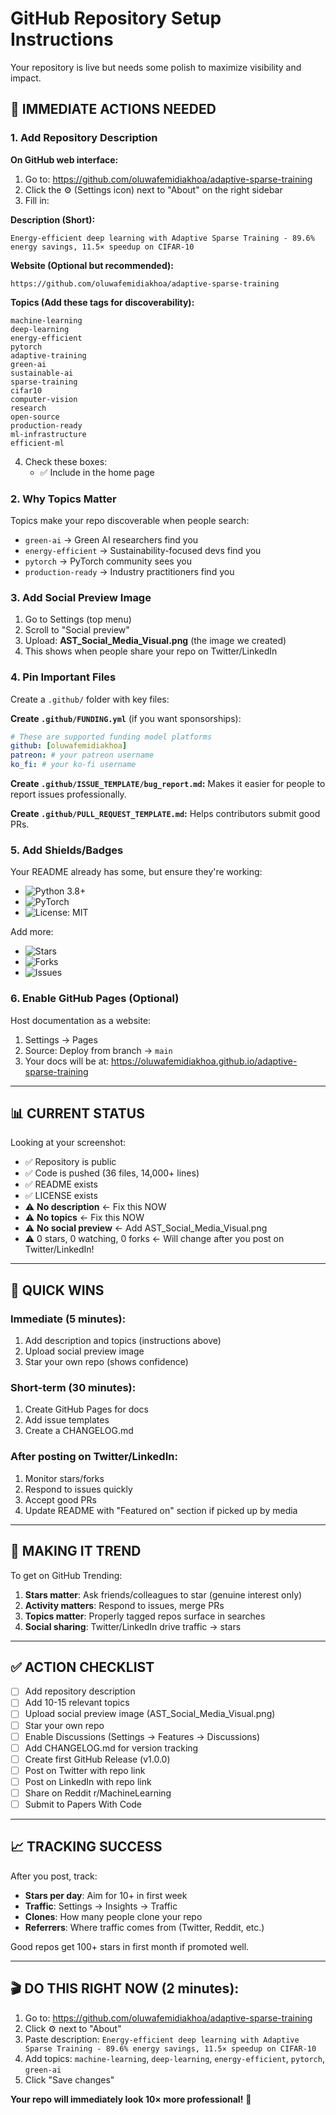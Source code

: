 # GitHub Repository Setup Instructions

Your repository is live but needs some polish to maximize visibility and impact.

## 🚨 IMMEDIATE ACTIONS NEEDED

### 1. Add Repository Description
**On GitHub web interface:**
1. Go to: https://github.com/oluwafemidiakhoa/adaptive-sparse-training
2. Click the ⚙️ (Settings icon) next to "About" on the right sidebar
3. Fill in:

**Description (Short):**
```
Energy-efficient deep learning with Adaptive Sparse Training - 89.6% energy savings, 11.5× speedup on CIFAR-10
```

**Website (Optional but recommended):**
```
https://github.com/oluwafemidiakhoa/adaptive-sparse-training
```

**Topics (Add these tags for discoverability):**
```
machine-learning
deep-learning
energy-efficient
pytorch
adaptive-training
green-ai
sustainable-ai
sparse-training
cifar10
computer-vision
research
open-source
production-ready
ml-infrastructure
efficient-ml
```

4. Check these boxes:
   - ✅ Include in the home page

### 2. Why Topics Matter
Topics make your repo discoverable when people search:
- `green-ai` → Green AI researchers find you
- `energy-efficient` → Sustainability-focused devs find you
- `pytorch` → PyTorch community sees you
- `production-ready` → Industry practitioners find you

### 3. Add Social Preview Image
1. Go to Settings (top menu)
2. Scroll to "Social preview"
3. Upload: **AST_Social_Media_Visual.png** (the image we created)
4. This shows when people share your repo on Twitter/LinkedIn

### 4. Pin Important Files
Create a `.github/` folder with key files:

**Create `.github/FUNDING.yml`** (if you want sponsorships):
```yaml
# These are supported funding model platforms
github: [oluwafemidiakhoa]
patreon: # your patreon username
ko_fi: # your ko-fi username
```

**Create `.github/ISSUE_TEMPLATE/bug_report.md`:**
Makes it easier for people to report issues professionally.

**Create `.github/PULL_REQUEST_TEMPLATE.md`:**
Helps contributors submit good PRs.

### 5. Add Shields/Badges
Your README already has some, but ensure they're working:
- ![Python 3.8+](https://img.shields.io/badge/python-3.8+-blue.svg)
- ![PyTorch](https://img.shields.io/badge/PyTorch-2.0+-ee4c2c.svg)
- ![License: MIT](https://img.shields.io/badge/License-MIT-yellow.svg)

Add more:
- ![Stars](https://img.shields.io/github/stars/oluwafemidiakhoa/adaptive-sparse-training)
- ![Forks](https://img.shields.io/github/forks/oluwafemidiakhoa/adaptive-sparse-training)
- ![Issues](https://img.shields.io/github/issues/oluwafemidiakhoa/adaptive-sparse-training)

### 6. Enable GitHub Pages (Optional)
Host documentation as a website:
1. Settings → Pages
2. Source: Deploy from branch → `main`
3. Your docs will be at: https://oluwafemidiakhoa.github.io/adaptive-sparse-training

---

## 📊 CURRENT STATUS

Looking at your screenshot:
- ✅ Repository is public
- ✅ Code is pushed (36 files, 14,000+ lines)
- ✅ README exists
- ✅ LICENSE exists
- ⚠️ **No description** ← Fix this NOW
- ⚠️ **No topics** ← Fix this NOW
- ⚠️ **No social preview** ← Add AST_Social_Media_Visual.png
- ⚠️ 0 stars, 0 watching, 0 forks ← Will change after you post on Twitter/LinkedIn!

---

## 🎯 QUICK WINS

### Immediate (5 minutes):
1. Add description and topics (instructions above)
2. Upload social preview image
3. Star your own repo (shows confidence)

### Short-term (30 minutes):
1. Create GitHub Pages for docs
2. Add issue templates
3. Create a CHANGELOG.md

### After posting on Twitter/LinkedIn:
1. Monitor stars/forks
2. Respond to issues quickly
3. Accept good PRs
4. Update README with "Featured on" section if picked up by media

---

## 🚀 MAKING IT TREND

To get on GitHub Trending:
1. **Stars matter**: Ask friends/colleagues to star (genuine interest only)
2. **Activity matters**: Respond to issues, merge PRs
3. **Topics matter**: Properly tagged repos surface in searches
4. **Social sharing**: Twitter/LinkedIn drive traffic → stars

---

## ✅ ACTION CHECKLIST

- [ ] Add repository description
- [ ] Add 10-15 relevant topics
- [ ] Upload social preview image (AST_Social_Media_Visual.png)
- [ ] Star your own repo
- [ ] Enable Discussions (Settings → Features → Discussions)
- [ ] Add CHANGELOG.md for version tracking
- [ ] Create first GitHub Release (v1.0.0)
- [ ] Post on Twitter with repo link
- [ ] Post on LinkedIn with repo link
- [ ] Share on Reddit r/MachineLearning
- [ ] Submit to Papers With Code

---

## 📈 TRACKING SUCCESS

After you post, track:
- **Stars per day**: Aim for 10+ in first week
- **Traffic**: Settings → Insights → Traffic
- **Clones**: How many people clone your repo
- **Referrers**: Where traffic comes from (Twitter, Reddit, etc.)

Good repos get 100+ stars in first month if promoted well.

---

## 🎬 DO THIS RIGHT NOW (2 minutes):

1. Go to: https://github.com/oluwafemidiakhoa/adaptive-sparse-training
2. Click ⚙️ next to "About"
3. Paste description: `Energy-efficient deep learning with Adaptive Sparse Training - 89.6% energy savings, 11.5× speedup on CIFAR-10`
4. Add topics: `machine-learning`, `deep-learning`, `energy-efficient`, `pytorch`, `green-ai`
5. Click "Save changes"

**Your repo will immediately look 10× more professional!** 🚀
